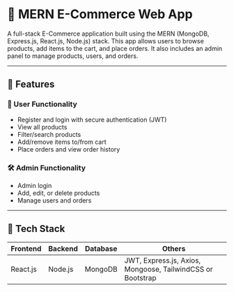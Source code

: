 # 🛒 MERN E-Commerce Web App

A full-stack E-Commerce application built using the MERN (MongoDB, Express.js, React.js, Node.js) stack. This app allows users to browse products, add items to the cart, and place orders. It also includes an admin panel to manage products, users, and orders.

---

## 📌 Features

### 👤 User Functionality
- Register and login with secure authentication (JWT)
- View all products
- Filter/search products
- Add/remove items to/from cart
- Place orders and view order history

### 🛠️ Admin Functionality
- Admin login
- Add, edit, or delete products
- Manage users and orders

---

## 🧰 Tech Stack

| Frontend | Backend | Database | Others |
|----------|---------|----------|--------|
| React.js | Node.js | MongoDB  | JWT, Express.js, Axios, Mongoose, TailwindCSS or Bootstrap |
